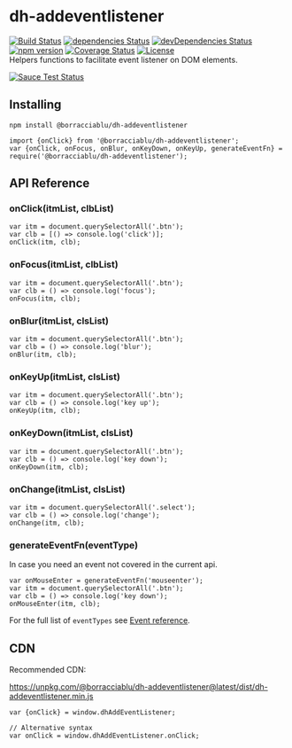 # dh-addeventlistener
[![Build Status](https://travis-ci.org/borracciaBlu/dh-addeventlistener.svg?branch=master)](https://travis-ci.org/borracciaBlu/dh-addeventlistener)
[![dependencies Status](https://david-dm.org/borracciaBlu/dh-addeventlistener/status.svg)](https://david-dm.org/borracciaBlu/dh-addeventlistener)
[![devDependencies Status](https://david-dm.org/borracciaBlu/dh-addeventlistener/dev-status.svg)](https://david-dm.org/borracciaBlu/dh-addeventlistener?type=dev)
[![npm version](https://badge.fury.io/js/%40borracciablu%2Fdh-addeventlistener.svg)](https://badge.fury.io/js/%40borracciablu%2Fdh-addeventlistener)
[![Coverage Status](https://coveralls.io/repos/github/borracciaBlu/dh-addeventlistener/badge.svg?branch=master)](https://coveralls.io/github/borracciaBlu/dh-addeventlistener?branch=master)
[![License](https://img.shields.io/badge/License-BSD%203--Clause-blue.svg)](https://opensource.org/licenses/BSD-3-Clause)  
Helpers functions to facilitate event listener on DOM elements.

[![Sauce Test Status](https://saucelabs.com/browser-matrix/borracciaBlu-dh-addeventlistener.svg)](https://saucelabs.com/u/borracciaBlu-dh-addeventlistener)

## Installing

`npm install @borracciablu/dh-addeventlistener`

```
import {onClick} from '@borracciablu/dh-addeventlistener';
var {onClick, onFocus, onBlur, onKeyDown, onKeyUp, generateEventFn} = require('@borracciablu/dh-addeventlistener');
```

## API Reference

### onClick(itmList, clbList)
```
var itm = document.querySelectorAll('.btn');
var clb = [() => console.log('click')];
onClick(itm, clb);
 ```

### onFocus(itmList, clbList)
```
var itm = document.querySelectorAll('.btn');
var clb = () => console.log('focus');
onFocus(itm, clb);
 ```

### onBlur(itmList, clsList)
```
var itm = document.querySelectorAll('.btn');
var clb = () => console.log('blur');
onBlur(itm, clb);
```

### onKeyUp(itmList, clsList)
```
var itm = document.querySelectorAll('.btn');
var clb = () => console.log('key up');
onKeyUp(itm, clb);
```

### onKeyDown(itmList, clsList)
```
var itm = document.querySelectorAll('.btn');
var clb = () => console.log('key down');
onKeyDown(itm, clb);
```

### onChange(itmList, clsList)
```
var itm = document.querySelectorAll('.select');
var clb = () => console.log('change');
onChange(itm, clb);
```

### generateEventFn(eventType) 
In case you need an event not covered in the current api.

```
var onMouseEnter = generateEventFn('mouseenter');
var itm = document.querySelectorAll('.btn');
var clb = () => console.log('key down');
onMouseEnter(itm, clb);
```

For the full list of `eventTypes` see [Event reference](https://developer.mozilla.org/en-US/docs/Web/Events).


## CDN
Recommended CDN:

https://unpkg.com/@borracciablu/dh-addeventlistener@latest/dist/dh-addeventlistener.min.js

```
var {onClick} = window.dhAddEventListener;

// Alternative syntax
var onClick = window.dhAddEventListener.onClick;
```